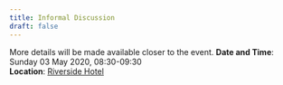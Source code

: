 ```yaml
---
title: Informal Discussion
draft: false
---
```


More details will be made available closer to the event.
**Date and Time**: Sunday 03 May 2020, 08:30-09:30 \
**Location**: [Riverside Hotel](/venue)
